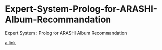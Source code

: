 # Expert-System-Prolog-for-ARASHI-Album-Recommandation
Expert System : Prolog for ARASHI Album Recommandation

[a link](https://blog.naver.com/solbon1212/222548361088)
